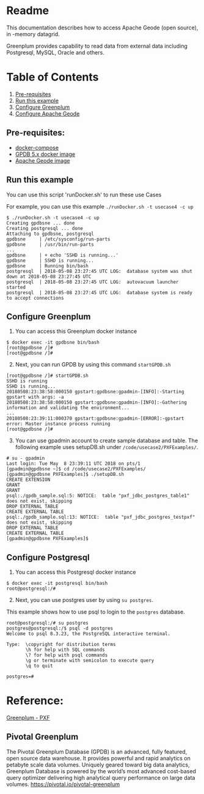 # Readme
This documentation describes how to access Apache Geode (open source), in -memory datagrid.

Greenplum provides capability to read data from external data including Postgresql, MySQL, Oracle and others.

# Table of Contents
1. [Pre-requisites](#Pre-requisites)
2. [Run this example](#Run-this-example)
3. [Configure Greenplum](#Configure-Greenplum)
4. [Configure Apache Geode](#Configure-Apache-Geode)

## Pre-requisites:
- [docker-compose](http://docs.docker.com/compose)
- [GPDB 5.x docker image](https://hub.docker.com/r/kochanpivotal/gpdb5-pxf/)
- [Apache Geode image](https://hub.docker.com/r/apachegeode/geode/)

## Run this example
You can use this script 'runDocker.sh' to run these use Cases

For example, you can use this example `./runDocker.sh -t usecase4 -c up`
```
$ ./runDocker.sh -t usecase4 -c up
Creating gpdbsne ... done
Creating postgresql ... done
Attaching to gpdbsne, postgresql
gpdbsne     | /etc/sysconfig/run-parts
gpdbsne     | /usr/bin/run-parts
...
gpdbsne     | + echo 'SSHD is running...'
gpdbsne     | SSHD is running...
gpdbsne     | Running bin/bash
postgresql  | 2018-05-08 23:27:45 UTC LOG:  database system was shut down at 2018-05-08 23:27:45 UTC
postgresql  | 2018-05-08 23:27:45 UTC LOG:  autovacuum launcher started
postgresql  | 2018-05-08 23:27:45 UTC LOG:  database system is ready to accept connections

```

## Configure Greenplum
1. You can access this Greenplum docker instance
```
$ docker exec -it gpdbsne bin/bash
[root@gpdbsne /]#
[root@gpdbsne /]#
```
2. Next, you can run GPDB by using this command `startGPDB.sh`
```
[root@gpdbsne /]# startGPDB.sh
SSHD is running
SSHD is running...
20180508:23:38:58:000150 gpstart:gpdbsne:gpadmin-[INFO]:-Starting gpstart with args: -a
20180508:23:38:58:000150 gpstart:gpdbsne:gpadmin-[INFO]:-Gathering information and validating the environment...
...
20180508:23:39:11:000370 gpstart:gpdbsne:gpadmin-[ERROR]:-gpstart error: Master instance process running
[root@gpdbsne /]#
```
3. You can use gpadmin account to create sample database and table.
The following example uses setupDB.sh under `/code/usecase2/PXFExamples/`.
```
# su - gpadmin
Last login: Tue May  8 23:39:11 UTC 2018 on pts/1
[gpadmin@gpdbsne ~]$ cd /code/usecase2/PXFExamples/
[gpadmin@gpdbsne PXFExamples]$ ./setupDB.sh
CREATE EXTENSION
GRANT
GRANT
psql:./gpdb_sample.sql:5: NOTICE:  table "pxf_jdbc_postgres_table1" does not exist, skipping
DROP EXTERNAL TABLE
CREATE EXTERNAL TABLE
psql:./gpdb_sample.sql:13: NOTICE:  table "pxf_jdbc_postgres_testpxf" does not exist, skipping
DROP EXTERNAL TABLE
CREATE EXTERNAL TABLE
[gpadmin@gpdbsne PXFExamples]$
```


## Configure Postgresql
1. You can access this Postgresql docker instance
```
$ docker exec -it postgresql bin/bash
root@postgresql:/#
```

2. Next, you can use postgres user by using `su postgres`.

This example shows how to use psql to login to the `postgres` database.
```
root@postgresql:/# su postgres
postgres@postgresql:/$ psql -d postgres
Welcome to psql 8.3.23, the PostgreSQL interactive terminal.

Type:  \copyright for distribution terms
       \h for help with SQL commands
       \? for help with psql commands
       \g or terminate with semicolon to execute query
       \q to quit

postgres=#
```



# Reference:
[Greenplum - PXF](https://gpdb.docs.pivotal.io/570/pxf/using_pxf.html)

## Pivotal Greenplum
The Pivotal Greenplum Database (GPDB) is an advanced, fully featured, open source data warehouse. It provides powerful and rapid analytics on petabyte scale data volumes. Uniquely geared toward big data analytics, Greenplum Database is powered by the world’s most advanced cost-based query optimizer delivering high analytical query performance on large data volumes.
<https://pivotal.io/pivotal-greenplum>
